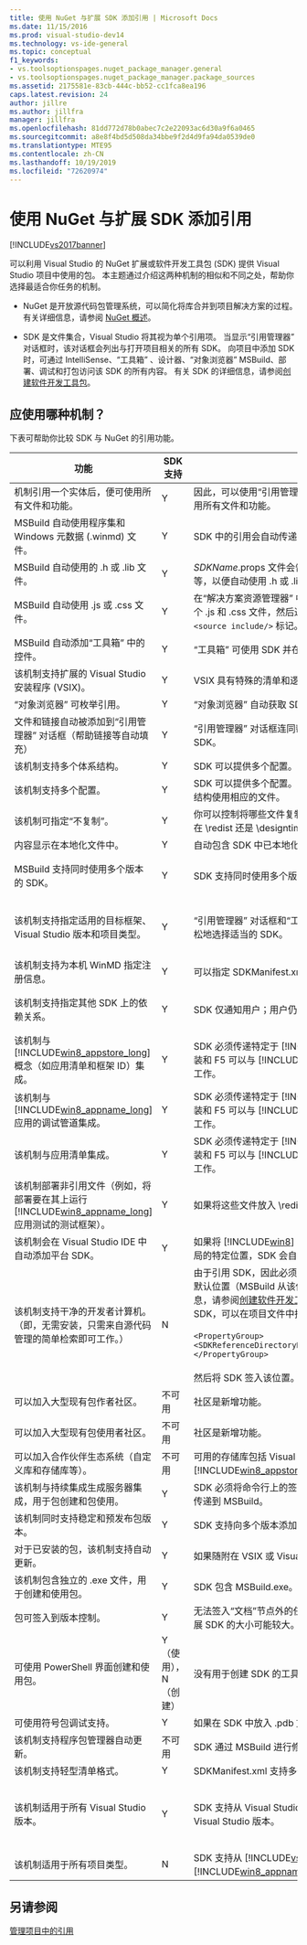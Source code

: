 ```yaml
---
title: 使用 NuGet 与扩展 SDK 添加引用 | Microsoft Docs
ms.date: 11/15/2016
ms.prod: visual-studio-dev14
ms.technology: vs-ide-general
ms.topic: conceptual
f1_keywords:
- vs.toolsoptionspages.nuget_package_manager.general
- vs.toolsoptionspages.nuget_package_manager.package_sources
ms.assetid: 2175581e-83cb-444c-bb52-cc1fca8ea196
caps.latest.revision: 24
author: jillre
ms.author: jillfra
manager: jillfra
ms.openlocfilehash: 81dd772d78b0abec7c2e22093ac6d30a9f6a0465
ms.sourcegitcommit: a8e8f4bd5d508da34bbe9f2d4d9fa94da0539de0
ms.translationtype: MTE95
ms.contentlocale: zh-CN
ms.lasthandoff: 10/19/2019
ms.locfileid: "72620974"
---
```

# <a name="adding-references-using-nuget-versus-an-extension-sdk"></a>使用 NuGet 与扩展 SDK 添加引用
[!INCLUDE[vs2017banner](../includes/vs2017banner.md)]

可以利用 Visual Studio 的 NuGet 扩展或软件开发工具包 (SDK) 提供 Visual Studio 项目中使用的包。 本主题通过介绍这两种机制的相似和不同之处，帮助你选择最适合你任务的机制。

- NuGet 是开放源代码包管理系统，可以简化将库合并到项目解决方案的过程。 有关详细信息，请参阅 [NuGet 概述](http://go.microsoft.com/fwlink/?LinkId=254877)。

- SDK 是文件集合，Visual Studio 将其视为单个引用项。 当显示“引用管理器”  对话框时，该对话框会列出与打开项目相关的所有 SDK。 向项目中添加 SDK 时，可通过 IntelliSense、“工具箱”  、设计器、“对象浏览器”  MSBuild、部署、调试和打包访问该 SDK 的所有内容。 有关 SDK 的详细信息，请参阅[创建软件开发工具包](../extensibility/creating-a-software-development-kit.md)。

## <a name="which-mechanism-should-i-use"></a>应使用哪种机制？
 下表可帮助你比较 SDK 与 NuGet 的引用功能。

|功能|SDK 支持|SDK 说明|NuGet 支持|NuGet 说明|
|-------------|-----------------|---------------|-------------------|-----------------|
|机制引用一个实体后，便可使用所有文件和功能。|Y|因此，可以使用“引用管理器”  对话框添加 SDK，以便在开发工作流期间使用所有文件和功能。|Y||
|MSBuild 自动使用程序集和 Windows 元数据 (.winmd) 文件。|Y|SDK 中的引用会自动传递给编译器。|Y||
|MSBuild 自动使用的 .h 或 .lib 文件。|Y|*SDKName*.props 文件会告知 Visual Studio 如何设置 Visual C++ 目录等，以便自动使用 .h 或 .lib 文件。|N||
|MSBuild 自动使用 .js 或 .css 文件。|Y|在“解决方案资源管理器”  中，可展开 JavaScript SDK 引用节点以显示单个 .js 和 .css 文件，然后通过将这些文件拖动到各自的源文件生成 `<source include/>` 标记。 SDK 支持 F5 和包自动安装。|Y||
|MSBuild 自动添加“工具箱”  中的控件。|Y|“工具箱”  可使用 SDK 并在指定的选项卡中显示控件。|N||
|该机制支持扩展的 Visual Studio 安装程序 (VSIX)。|Y|VSIX 具有特殊的清单和逻辑，用于创建 SDK 包|Y|VSIX 可嵌入另一安装程序中。|
|“对象浏览器”  可枚举引用。|Y|“对象浏览器”  自动获取 SDK 中的引用列表并枚举它们。|N||
|文件和链接自动被添加到“引用管理器”  对话框（帮助链接等自动填充）|Y|“引用管理器”  对话框连同帮助链接和 SDK 依赖项列表一起自动枚举 SDK。|N|NuGet 提供其自身的“管理 NuGet 包”  对话框。|
|该机制支持多个体系结构。|Y|SDK 可以提供多个配置。 MSBuild 针对每个项目配置使用相应的文件。|N||
|该机制支持多个配置。|Y|SDK 可以提供多个配置。 根据项目体系结构，MSBuild 针对每个项目体系结构使用相应的文件。|N||
|该机制可指定“不复制”。|Y|你可以控制将哪些文件复制到使用方应用程序的包，具体取决于文件是放在 \redist 还是 \designtime 文件夹中。|N|需要声明包清单中要复制的文件。|
|内容显示在本地化文件中。|Y|自动包含 SDK 中已本地化的 XML 文档，以提供更好的设计时体验。|N||
|MSBuild 支持同时使用多个版本的 SDK。|Y|SDK 支持同时使用多个版本。|N|这不会引用。 项目中不能一次同时拥有多个版本的 NuGet 文件。|
|该机制支持指定适用的目标框架、Visual Studio 版本和项目类型。|Y|“引用管理器”  对话框和“工具箱”  仅显示适用于项目的 SDK，以便用户更轻松地选择适当的 SDK。|Y（部分）|透视是目标框架。 用户界面上没有筛选。 安装时可能会返回错误。|
|该机制支持为本机 WinMD 指定注册信息。|Y|可以指定 SDKManifest.xml 中 winmd 文件和 .dll 文件之间的相关性。|N||
|该机制支持指定其他 SDK 上的依赖关系。|Y|SDK 仅通知用户；用户仍需手动安装和引用它们。|Y|NuGet 自动提取它们；用户不会收到通知。|
|该机制与 [!INCLUDE[win8_appstore_long](../includes/win8-appstore-long-md.md)] 概念（如应用清单和框架 ID）集成。|Y|SDK 必须传递特定于 [!INCLUDE[win8_appstore_short](../includes/win8-appstore-short-md.md)] 的概念，以便包装和 F5 可以与 [!INCLUDE[win8_appstore_short](../includes/win8-appstore-short-md.md)] 提供的 SDK 一起正常工作。|N||
|该机制与 [!INCLUDE[win8_appname_long](../includes/win8-appname-long-md.md)] 应用的调试管道集成。|Y|SDK 必须传递特定于 [!INCLUDE[win8_appstore_short](../includes/win8-appstore-short-md.md)] 的概念，以便包装和 F5 可以与 [!INCLUDE[win8_appstore_short](../includes/win8-appstore-short-md.md)] 提供的 SDK 一起正常工作。|Y|NuGet 内容是项目的一部分。 无需特殊的 F5 考虑。|
|该机制与应用清单集成。|Y|SDK 必须传递特定于 [!INCLUDE[win8_appstore_short](../includes/win8-appstore-short-md.md)] 的概念，以便包装和 F5 可以与 [!INCLUDE[win8_appstore_short](../includes/win8-appstore-short-md.md)] 提供的 SDK 一起正常工作。|Y|NuGet 内容是项目的一部分。 无需特殊的 F5 考虑。|
|该机制部署非引用文件（例如，将部署要在其上运行 [!INCLUDE[win8_appname_long](../includes/win8-appname-long-md.md)] 应用测试的测试框架）。|Y|如果将这些文件放入 \redist 文件夹中，这些文件将自动得到部署。|Y||
|该机制会在 Visual Studio IDE 中自动添加平台 SDK。|Y|如果将 [!INCLUDE[win8](../includes/win8-md.md)] SDK 或 Windows Phone SDK 放入具有特定布局的特定位置，SDK 会自动与所有 Visual Studio 功能集成。|N||
|该机制支持干净的开发者计算机。 （即，无需安装，只需来自源代码管理的简单检索即可工作。）|N|由于引用 SDK，因此必须单独签入解决方案和 SDK。 可从两个非注册表默认位置（MSBuild 从该位置循环访问 SDK）签入 SDK（有关详细信息，请参阅[创建软件开发工具包](../extensibility/creating-a-software-development-kit.md)）。 作为替代方法，如果自定义位置包含 SDK，可以在项目文件中指定以下代码：<br /><br /> `<PropertyGroup>    <SDKReferenceDirectoryRoot>C:\MySDKs</SDKReferenceDirectoryRoot>   </PropertyGroup>`<br /><br /> 然后将 SDK 签入该位置。|Y|可以签出解决方案，Visual Studio 会立即识别并作用于文件。|
|可以加入大型现有包作者社区。|不可用|社区是新增功能。|Y||
|可以加入大型现有包使用者社区。|不可用|社区是新增功能。|Y||
|可以加入合作伙伴生态系统（自定义库和存储库等）。|不可用|可用的存储库包括 Visual Studio 库、Microsoft 下载中心和 [!INCLUDE[win8_appstore_long](../includes/win8-appstore-long-md.md)]。|Y||
|该机制与持续集成生成服务器集成，用于包创建和包使用。|Y|SDK 必须将命令行上的签入位置（SDKReferenceDirectoryRoot 属性）传递到 MSBuild。|Y||
|该机制同时支持稳定和预发布包版本。|Y|SDK 支持向多个版本添加引用。|Y||
|对于已安装的包，该机制支持自动更新。|Y|如果随附在 VSIX 或 Visual Studio 自动更新中，SDK 会自动发送通知。|Y||
|该机制包含独立的 .exe 文件，用于创建和使用包。|Y|SDK 包含 MSBuild.exe。|Y||
|包可签入到版本控制。|Y|无法签入“文档”节点外的任何内容，这意味着可能无法签入扩展 SDK。扩展 SDK 的大小可能较大。|Y||
|可使用 PowerShell 界面创建和使用包。|Y（使用），N（创建）|没有用于创建 SDK 的工具。 使用在命令行上正在执行 MSBuild。|Y||
|可使用符号包调试支持。|Y|如果在 SDK 中放入 .pdb 文件，这些文件会被自动拾取。|Y||
|该机制支持程序包管理器自动更新。|不可用|SDK 通过 MSBuild 进行修订。|Y||
|该机制支持轻型清单格式。|Y|SDKManifest.xml 支持多个属性，但通常只需要一个小子集。|Y||
|该机制适用于所有 Visual Studio 版本。|Y|SDK 支持从 Visual Studio Express 到 [!INCLUDE[vsUltLong](../includes/vsultlong-md.md)] 的所有 Visual Studio 版本。|Y|NuGet 支持从 Express 到 [!INCLUDE[vsUltLong](../includes/vsultlong-md.md)] 的所有 Visual Studio 版本。|
|该机制适用于所有项目类型。|N|SDK 支持从 [!INCLUDE[vs_dev11_long](../includes/vs-dev11-long-md.md)] 开始的 [!INCLUDE[win8_appname_long](../includes/win8-appname-long-md.md)] 应用。|N|可以查看一系列允许的项目。|

## <a name="see-also"></a>另请参阅
 [管理项目中的引用](../ide/managing-references-in-a-project.md)
